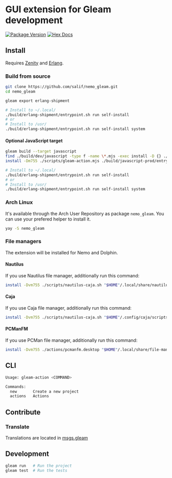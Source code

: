 # GUI extension for Gleam development

[![Package Version](https://img.shields.io/hexpm/v/nemo_gleam)](https://hex.pm/packages/nemo_gleam)
[![Hex Docs](https://img.shields.io/badge/hex-docs-ffaff3)](https://hexdocs.pm/nemo_gleam/)

## Install

Requires [Zenity](https://gitlab.gnome.org/GNOME/zenity) and [Erlang](https://www.erlang.org/).

### Build from source

```sh
git clone https://github.com/salif/nemo_gleam.git
cd nemo_gleam

gleam export erlang-shipment

# Install to ~/.local/
./build/erlang-shipment/entrypoint.sh run self-install
# or
# Install to /usr/
./build/erlang-shipment/entrypoint.sh run self-install system
```

#### Optional JavaScript target

```sh
gleam build --target javascript
find ./build/dev/javascript -type f -name \*.mjs -exec install -D {} ./build/javascript-prod/{} \;
install -Dm755 ./scripts/gleam-action.mjs ./build/javascript-prod/entrypoint.mjs

# Install to ~/.local/
./build/erlang-shipment/entrypoint.sh run self-install
# or
# Install to /usr/
./build/erlang-shipment/entrypoint.sh run self-install system
```

### Arch Linux

It's available through the Arch User Repository as package `nemo_gleam`. You can use your prefered helper to install it.

```sh
yay -S nemo_gleam
```

### File managers

The extension will be installed for Nemo and Dolphin.

#### Nautilus

If you use Nautilus file manager, additionally run this command:

```sh
install -Dvm755 ./scripts/nautilus-caja.sh "$HOME"/.local/share/nautilus/scripts/gleam-actions
```

#### Caja

If you use Caja file manager, additionally run this command:

```sh
install -Dvm755 ./scripts/nautilus-caja.sh "$HOME"/.config/caja/scripts/gleam-actions
```

#### PCManFM

If you use PCMan file manager, additionally run this command:

```sh
install -Dvm755 ./actions/pcmanfm.desktop "$HOME"/.local/share/file-manager/actions/gleam_actions.desktop
```

## CLI

```sh
Usage: gleam-action <COMMAND>

Commands:
  new       Create a new project
  actions   Actions
```

## Contribute

### Translate

Translations are located in [msgs.gleam](./src/msgs.gleam)

<!--
```sh
gleam add nemo_gleam@1
```
```gleam
import nemo_gleam

pub fn main() {
  // TODO: An example of the project in use
}
```

Further documentation can be found at <https://hexdocs.pm/nemo_gleam>.
-->

## Development

```sh
gleam run   # Run the project
gleam test  # Run the tests
```
